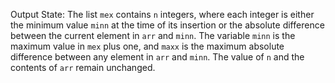 Output State: The list `mex` contains `n` integers, where each integer is either the minimum value `minn` at the time of its insertion or the absolute difference between the current element in `arr` and `minn`. The variable `minn` is the maximum value in `mex` plus one, and `maxx` is the maximum absolute difference between any element in `arr` and `minn`. The value of `n` and the contents of `arr` remain unchanged.